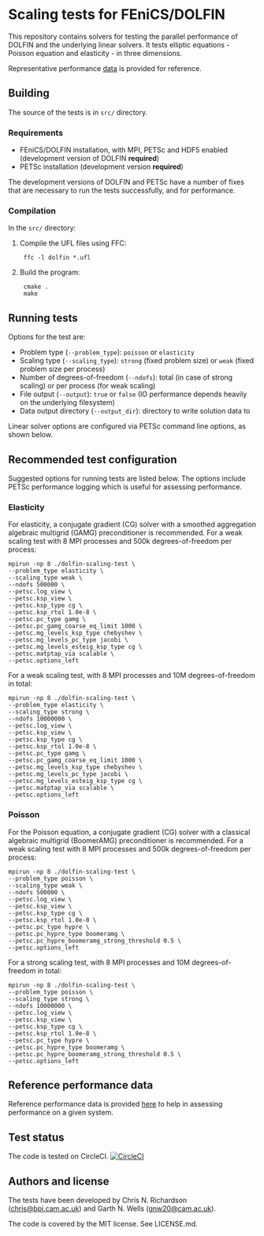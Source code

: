# Scaling tests for FEniCS/DOLFIN

This repository contains solvers for testing the parallel performance
of DOLFIN and the underlying linear solvers. It tests elliptic
equations - Poisson equation and elasticity - in three dimensions.

Representative performance [data](performance.md) is provided for
reference.


## Building

The source of the tests is in `src/` directory.


### Requirements

- FEniCS/DOLFIN installation, with MPI, PETSc and HDF5 enabled
  (development version of DOLFIN **required**)
- PETSc installation (development version **required**)

The development versions of DOLFIN and PETSc have a number of fixes
that are necessary to run the tests successfully, and for performance.

### Compilation

In the `src/` directory:

1. Compile the UFL files using FFC:

        ffc -l dolfin *.ufl

2. Build the program:

        cmake .
        make


## Running tests

Options for the test are:

- Problem type (`--problem_type`): `poisson` or `elasticity`
- Scaling type (`--scaling_type`): `strong` (fixed problem size) or `weak`
  (fixed problem size per process)
- Number of degrees-of-freedom (`--ndofs`): total (in case of strong
  scaling) or per process (for weak scaling)
- File output (`--output`): `true` or `false` (IO performance depends
  heavily on the underlying filesystem)
- Data output directory (`--output_dir`): directory to write solution
  data to

Linear solver options are configured via PETSc command line options,
as shown below.


## Recommended test configuration

Suggested options for running tests are listed below. The options
include PETSc performance logging which is useful for assessing
performance.

### Elasticity

For elasticity, a conjugate gradient (CG) solver with a smoothed
aggregation algebraic multigrid (GAMG) preconditioner is recommended.
For a weak scaling test with 8 MPI processes and 500k
degrees-of-freedom per process:

```
mpirun -np 8 ./dolfin-scaling-test \
--problem_type elasticity \
--scaling_type weak \
--ndofs 500000 \
--petsc.log_view \
--petsc.ksp_view \
--petsc.ksp_type cg \
--petsc.ksp_rtol 1.0e-8 \
--petsc.pc_type gamg \
--petsc.pc_gamg_coarse_eq_limit 1000 \
--petsc.mg_levels_ksp_type chebyshev \
--petsc.mg_levels_pc_type jacobi \
--petsc.mg_levels_esteig_ksp_type cg \
--petsc.matptap_via scalable \
--petsc.options_left
```

For a weak scaling test, with 8 MPI processes and 10M
degrees-of-freedom in total:


```
mpirun -np 8 ./dolfin-scaling-test \
--problem_type elasticity \
--scaling_type strong \
--ndofs 10000000 \
--petsc.log_view \
--petsc.ksp_view \
--petsc.ksp_type cg \
--petsc.ksp_rtol 1.0e-8 \
--petsc.pc_type gamg \
--petsc.pc_gamg_coarse_eq_limit 1000 \
--petsc.mg_levels_ksp_type chebyshev \
--petsc.mg_levels_pc_type jacobi \
--petsc.mg_levels_esteig_ksp_type cg \
--petsc.matptap_via scalable \
--petsc.options_left
```

### Poisson

For the Poisson equation, a conjugate gradient (CG) solver with a
classical algebraic multigrid (BoomerAMG) preconditioner is
recommended.  For a weak scaling test with 8 MPI processes and 500k
degrees-of-freedom per process:

```
mpirun -np 8 ./dolfin-scaling-test \
--problem_type poisson \
--scaling_type weak \
--ndofs 500000 \
--petsc.log_view \
--petsc.ksp_view \
--petsc.ksp_type cg \
--petsc.ksp_rtol 1.0e-8 \
--petsc.pc_type hypre \
--petsc.pc_hypre_type boomeramg \
--petsc.pc_hypre_boomeramg_strong_threshold 0.5 \
--petsc.options_left
```
For a strong scaling test, with 8 MPI processes and 10M
degrees-of-freedom in total:
```
mpirun -np 8 ./dolfin-scaling-test \
--problem_type poisson \
--scaling_type strong \
--ndofs 10000000 \
--petsc.log_view \
--petsc.ksp_view \
--petsc.ksp_type cg \
--petsc.ksp_rtol 1.0e-8 \
--petsc.pc_type hypre \
--petsc.pc_hypre_type boomeramg \
--petsc.pc_hypre_boomeramg_strong_threshold 0.5 \
--petsc.options_left
```

## Reference performance data

Reference performance data is provided [here](performance.md) to help
in assessing performance on a given system.


## Test status

The code is tested on CircleCI.
[![CircleCI](https://circleci.com/bb/fenics-project/performance-tests.svg?style=svg)](https://circleci.com/bb/fenics-project/performance-tests)

## Authors and license

The tests have been developed by Chris N. Richardson
(<chris@bpi.cam.ac.uk>) and Garth N. Wells (<gnw20@cam.ac.uk>).

The code is covered by the MIT license. See LICENSE.md.
